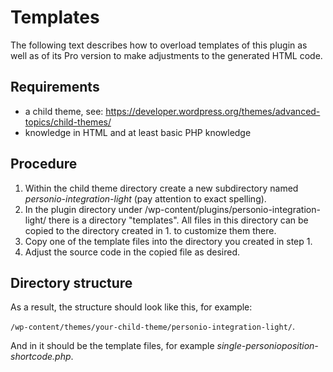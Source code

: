 # Templates

The following text describes how to overload templates of this plugin as well as of its Pro version to make adjustments to the generated HTML code.

## Requirements

* a child theme, see: https://developer.wordpress.org/themes/advanced-topics/child-themes/
* knowledge in HTML and at least basic PHP knowledge

## Procedure

1. Within the child theme directory create a new subdirectory named _personio-integration-light_ (pay attention to exact spelling).
2. In the plugin directory under /wp-content/plugins/personio-integration-light/ there is a directory "templates". All files in this directory can be copied to the directory created in 1. to customize them there.
3. Copy one of the template files into the directory you created in step 1.
4. Adjust the source code in the copied file as desired.

## Directory structure

As a result, the structure should look like this, for example:

`/wp-content/themes/your-child-theme/personio-integration-light/`.

And in it should be the template files, for example _single-personioposition-shortcode.php_.